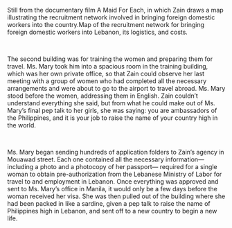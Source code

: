 Still from the documentary film A Maid For Each, in which Zain draws a map illustrating the recruitment network involved in bringing foreign domestic workers into the country.Map of the recruitment network for bringing foreign domestic workers into Lebanon, its logistics, and costs.

<br>

The second building was for training the women and preparing them for travel. Ms. Mary took him into a spacious room in the training building, which was her own private office, so that Zain could observe her last meeting with a group of women who had completed all the necessary arrangements and were about to go to the airport to travel abroad. Ms. Mary stood before the women, addressing them in English. Zain couldn’t understand everything she said, but from what he could make out of Ms. Mary’s final pep talk to her girls, she was saying: you are ambassadors of the Philippines, and it is your job to raise the name of your country high in the world.

<br>

Ms. Mary began sending hundreds of application folders to Zain’s agency in Mouawad street. Each one contained all the necessary information—including a photo and a photocopy of her passport— required for a single woman to obtain pre-authorization from the Lebanese Ministry of Labor for travel to and employment in Lebanon. Once everything was approved and sent to Ms. Mary’s office in Manila, it would only be a few days before the woman received her visa. She was then pulled out of the building where she had been packed in like a sardine, given a pep talk to raise the name of Philippines high in Lebanon, and sent off to a new country to begin a new life.

